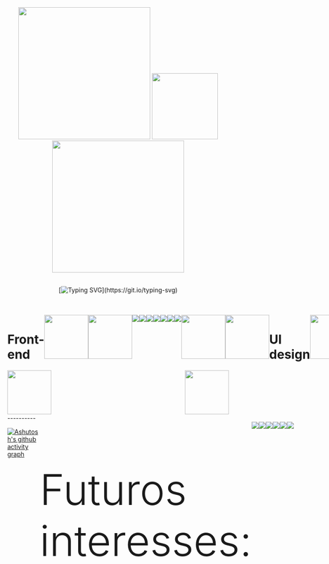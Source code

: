 
<div align="center">
  
 <!-- [![Typing SVG](https://readme-typing-svg.herokuapp.com?font=New+Amsterdam&pause=1000&color=F7F7F7&center=true&vCenter=true&width=435&height=20&lines=Ol%C3%A1!+Seja+bem+vindo(a)+ao+meu+Github+%F0%9F%91%8B;Sou+programador+front-end+e+UI+designer.)](https://git.io/typing-svg)
<h1 style="font-weight: 600">Olá! Seja bem-vindo(a) ao meu Github👋</h1>
<p style="font-weight: 500">⚜️ Sou um estudante programador front-end e UI/UX ⚜️ </p>
  
  [![Typing SVG](https://readme-typing-svg.herokuapp.com?font=Fira+Code&weight=700&size=16&duration=3500&pause=1000&color=722EF7&center=true&vCenter=true&width=435&lines=Sou+Frond-end+developer+e+UI%2FUX+designer.)](https://git.io/typing-svg)
  --->
<img src="https://i.imgur.com/2D4vCIp.gif" width=300> 
<img src="https://i.imgur.com/l9cszhM.png&fidelity=grand" width=150> 
<img src="https://i.imgur.com/2D4vCIp.gif" width=300> 
<br>
<br>
  
  [![Typing SVG](https://readme-typing-svg.herokuapp.com?font=Cantata+One&pause=1000&color=F7F7F7&center=true&vCenter=true&width=435&height=20&lines=Desenvolvedor+Front+End+e+UI+Designer.)](https://git.io/typing-svg)
</div>

  <br>
  <br>
  
<div style="display: flex; justify-content: space-between;">  
  <!--<img src="https://github-readme-stats.vercel.app/api/top-langs/?username=vrmtdev&theme=blue-green" alt="Top Langs" />-->
  
<h1>Front-end</h1>
<div style="display: flex; justify-content: space-between;">
<img src="https://i.imgur.com/2D4vCIp.gif" width=100>
<img src="https://i.imgur.com/2D4vCIp.gif" width=100>
</div>

<img src="https://img.shields.io/badge/React-black?style=for-the-badge&logo=react&logoColor=white">
<img src="https://img.shields.io/badge/Bootstrap-black?style=for-the-badge&logo=bootstrap&logoColor=white">
<br>
<img src="https://img.shields.io/badge/Tailwind_CSS-black?style=for-the-badge&logo=tailwind-css&logoColor=white">
<img src="https://img.shields.io/badge/HTML5-black?style=for-the-badge&logo=html5&logoColor=white">
<img src="https://img.shields.io/badge/CSS3-black?style=for-the-badge&logo=css3&logoColor=white">
<br>
<img src="https://img.shields.io/badge/Sass-black?style=for-the-badge&logo=sass&logoColor=white">
<img src="https://img.shields.io/badge/JavaScript-black?style=for-the-badge&logo=javascript&logoColor=white">

<div style="display: flex; justify-content: space-between;">
<img src="https://i.imgur.com/2D4vCIp.gif" width=100>
<img src="https://i.imgur.com/2D4vCIp.gif" width=100>
</div>

<h1>UI design</h1>
<div style="display: flex; justify-content: space-between;">
<img src="https://i.imgur.com/2D4vCIp.gif" width=100>
<img src="https://i.imgur.com/2D4vCIp.gif" width=100>
</div>
<img src="https://img.shields.io/badge/Adobe%20Photoshop-black?style=for-the-badge&logo=Adobe%20Photoshop&logoColor=white">
<img src="https://img.shields.io/badge/Adobe%20Illustrator-black?style=for-the-badge&logo=adobe%20illustrator&logoColor=white">
<br>
<img src="https://img.shields.io/badge/Adobe%20after%20affects-black?style=for-the-badge&logo=Adobe%20after%20effects&logoColor=white">
<img src="https://img.shields.io/badge/Figma-black?style=for-the-badge&logo=figma&logoColor=white">
</div>
<div style="display: flex; justify-content: space-between;">
<img src="https://i.imgur.com/2D4vCIp.gif" width=100>
<img src="https://i.imgur.com/2D4vCIp.gif" width=100>
</div>
----------
<!---
<div>
<img src="https://user-images.githubusercontent.com/74038190/229223263-cf2e4b07-2615-4f87-9c38-e37600f8381a.gif" width=400> 
</div>
--->
<div style="display: flex; justify-content: space-between;"> 
  
[![Ashutosh's github activity graph](https://github-readme-activity-graph.vercel.app/graph?username=vrmtdev&bg_color=000000&color=ffffff&line=ffffff&point=3e3838&area=true&hide_border=true)](https://github.com/ashutosh00710/github-readme-activity-graph)


<p style="font-weight: 300; font-size: 6rem;"> Futuros interesses: </p>

<img src="https://img.shields.io/badge/Angular-black?style=for-the-badge&logo=angular&logoColor=white">
<img src="https://img.shields.io/badge/Typescript-black?style=for-the-badge&logo=typescript&logoColor=white">
<br>
<img src="https://img.shields.io/badge/GraphQl-black?style=for-the-badge&logo=graphql&logoColor=white">
<img src="https://img.shields.io/badge/NextJS-black?style=for-the-badge&logo=nextjs&logoColor=white">
<br>
<img src="https://img.shields.io/badge/NodeJS-black?style=for-the-badge&logo=nodejs&logoColor=white">
<img src="https://img.shields.io/badge/MySQL-black?style=for-the-badge&logo=mysql&logoColor=white">
<!--
[![My Skills](https://skillicons.dev/icons?i=angular,typescript,graphql,nextjs,nodejs,mysql)](https://skillicons.dev)
-->
</div>
</div>
